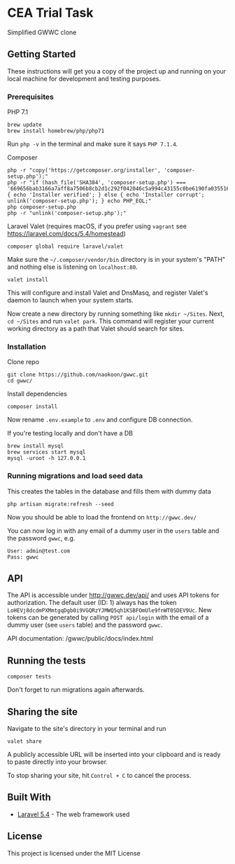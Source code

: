 # CEA Trial Task

Simplified GWWC clone

## Getting Started

These instructions will get you a copy of the project up and running on your local machine for development and testing purposes.

### Prerequisites

PHP 7.1
```
brew update
brew install homebrew/php/php71
```

Run `php -v` in the terminal and make sure it says `PHP 7.1.4`.

Composer
```
php -r "copy('https://getcomposer.org/installer', 'composer-setup.php');"
php -r "if (hash_file('SHA384', 'composer-setup.php') === '669656bab3166a7aff8a7506b8cb2d1c292f042046c5a994c43155c0be6190fa0355160742ab2e1c88d40d5be660b410') { echo 'Installer verified'; } else { echo 'Installer corrupt'; unlink('composer-setup.php'); } echo PHP_EOL;"
php composer-setup.php
php -r "unlink('composer-setup.php');"
```

Laravel Valet (requires macOS, if you prefer using `vagrant` see https://laravel.com/docs/5.4/homestead)
```
composer global require laravel/valet
```

Make sure the  `~/.composer/vendor/bin` directory is in your system's "PATH" and nothing else is listening on `localhost:80`.

```
valet install
```

This will configure and install Valet and DnsMasq, and register Valet's daemon to launch when your system starts.

Now create a new directory by running something like `mkdir ~/Sites`. Next, `cd ~/Sites` and run `valet park`. This command will register your current working directory as a path that Valet should search for sites.


### Installation

Clone repo

```
git clone https://github.com/naokoon/gwwc.git
cd gwwc/
```

Install dependencies

```
composer install
```

Now rename `.env.example` to `.env` and configure DB connection.

If you're testing locally and don't have a DB

```
brew install mysql
brew services start mysql
mysql -uroot -h 127.0.0.1
```

### Running migrations and load seed data
This creates the tables in the database and fills them with dummy data

```
php artisan migrate:refresh --seed
```

Now you should be able to load the frontend on `http://gwwc.dev/`

You can now log in with any email of a dummy user in the `users` table and the password `gwwc`, e.g.

```
User: admin@test.com
Pass: gwwc
```

## API

The API is accessible under http://gwwc.dev/api/ and uses API tokens for authorization. The default user (ID: 1) always has the token `LoHEVj8dcdmPXMmtgqDgb0i9VGQRzYJMWQ5qh1KSBFOmUle9fnWT0SDEV9Uc`. New tokens can be generated by calling `POST api/login` with the email of a dummy user (see `users` table) and the password `gwwc`.

API documentation: /gwwc/public/docs/index.html

## Running the tests

```
composer tests
```

Don't forget to run migrations again afterwards.

## Sharing the site

Navigate to the site's directory in your terminal and run

```
valet share
```

A publicly accessible URL will be inserted into your clipboard and is ready to paste directly into your browser.

To stop sharing your site, hit `Control + C` to cancel the process.

## Built With

* [Laravel 5.4](https://laravel.com/docs/5.4) - The web framework used

## License

This project is licensed under the MIT License
